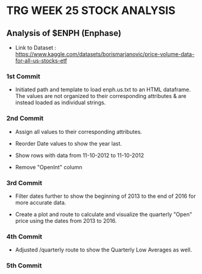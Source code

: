 # TRG WEEK 25 STOCK ANALYSIS

## Analysis of $ENPH (Enphase)

- Link to Dataset : https://www.kaggle.com/datasets/borismarjanovic/price-volume-data-for-all-us-stocks-etf

### 1st Commit

- Initiated path and template to load enph.us.txt to an HTML dataframe. The values are not organized to their corresponding attributes & are instead loaded as individual strings.

### 2nd Commit

- Assign all values to their corresponding attributes.

- Reorder Date values to show the year last.

- Show rows with data from 11-10-2012 to 11-10-2012

- Remove "OpenInt" column

### 3rd Commit

- Filter dates further to show the beginning of 2013 to the end of 2016 for more accurate data.

- Create a plot and route to calculate and visualize the quarterly "Open" price using the dates from 2013 to 2016.

### 4th Commit

- Adjusted /quarterly route to show the Quarterly Low Averages as well.

### 5th Commit